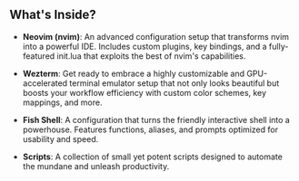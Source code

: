 ## What's Inside?

- **Neovim (nvim)**: An advanced configuration setup that transforms nvim into a powerful IDE. Includes custom plugins, key bindings, and a fully-featured init.lua that exploits the best of nvim's capabilities.

- **Wezterm**: Get ready to embrace a highly customizable and GPU-accelerated terminal emulator setup that not only looks beautiful but boosts your workflow efficiency with custom color schemes, key mappings, and more.

- **Fish Shell**: A configuration that turns the friendly interactive shell into a powerhouse. Features functions, aliases, and prompts optimized for usability and speed.

- **Scripts**: A collection of small yet potent scripts designed to automate the mundane and unleash productivity.
